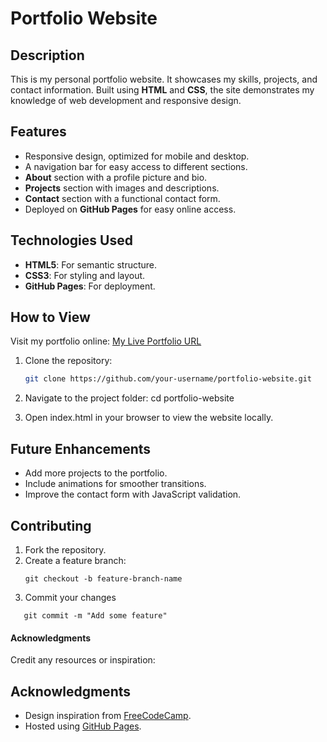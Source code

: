 # Portfolio Website
## Description
This is my personal portfolio website. It showcases my skills, projects, and contact information. Built using **HTML** and **CSS**, the site demonstrates my knowledge of web development and responsive design.
## Features
- Responsive design, optimized for mobile and desktop.
- A navigation bar for easy access to different sections.
- **About** section with a profile picture and bio.
- **Projects** section with images and descriptions.
- **Contact** section with a functional contact form.
- Deployed on **GitHub Pages** for easy online access.
## Technologies Used
- **HTML5**: For semantic structure.
- **CSS3**: For styling and layout.
- **GitHub Pages**: For deployment.
## How to View
Visit my portfolio online: [My Live Portfolio URL](https://meghanasrividya.github.io/portfolio-website/)

1. Clone the repository:
   ```bash
   git clone https://github.com/your-username/portfolio-website.git


2. Navigate to the project folder:
cd portfolio-website


3. Open index.html in your browser to view the website locally.

## Future Enhancements
- Add more projects to the portfolio.
- Include animations for smoother transitions.
- Improve the contact form with JavaScript validation.
## Contributing
1. Fork the repository.
2. Create a feature branch:
   ```
   git checkout -b feature-branch-name

3. Commit your changes
```
   git commit -m "Add some feature"
```


#### **Acknowledgments**
Credit any resources or inspiration:

## Acknowledgments
- Design inspiration from [FreeCodeCamp](https://www.freecodecamp.org/).
- Hosted using [GitHub Pages](https://pages.github.com/).
